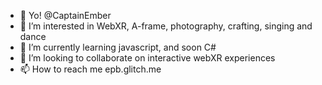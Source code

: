 - 👋 Yo! @CaptainEmber
- 👀 I’m interested in WebXR, A-frame, photography, crafting, singing and dance
- 🌱 I’m currently learning javascript, and soon C#
- 💞️ I’m looking to collaborate on interactive webXR experiences
- 📫 How to reach me epb.glitch.me

<!---
CaptainEmber/CaptainEmber is a ✨ special ✨ repository because its `README.md` (this file) appears on your GitHub profile.
You can click the Preview link to take a look at your changes.
--->
